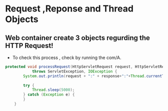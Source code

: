 # Request ,Reponse and Thread Objects

## Web container create 3 objects regurding the HTTP Request! 
 * To check this process , check by running the com/A.
```Java
protected void processRequest(HttpServletRequest request, HttpServletResponse response)
            throws ServletException, IOException {
        System.out.println(request + ":" + response+":"+Thread.currentThread().getName());
        
        try {
            Thread.sleep(5000);
        } catch (Exception e) {
        }
    }
```
